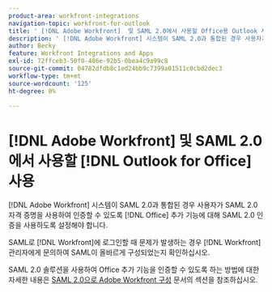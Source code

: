 ```yaml
---
product-area: workfront-integrations
navigation-topic: workfront-for-outlook
title: ' [!DNL Adobe Workfront]  및 SAML 2.0에서 사용할 Office용 Outlook 사용'
description: ' [!DNL Adobe Workfront] 시스템이 SAML 2.0과 통합된 경우 사용자가 SAML 2.0 자격 증명을 사용하여 인증할 수 있도록 Office 추가 기능에 대해 SAML 2.0 인증을 사용하도록 설정해야 합니다.'
author: Becky
feature: Workfront Integrations and Apps
exl-id: 72ffceb3-50f0-486e-92b5-0bea4c9a99c8
source-git-commit: 04782dfdb8c1ed24bb9c7399a01511c0cbd2dec3
workflow-type: tm+mt
source-wordcount: '125'
ht-degree: 0%

---
```


# [!DNL Adobe Workfront] 및 SAML 2.0에서 사용할 [!DNL Outlook for Office] 사용

[!DNL Adobe Workfront] 시스템이 SAML 2.0과 통합된 경우 사용자가 SAML 2.0 자격 증명을 사용하여 인증할 수 있도록 [!DNL Office] 추가 기능에 대해 SAML 2.0 인증을 사용하도록 설정해야 합니다.

SAML로 [!DNL Workfront]에 로그인할 때 문제가 발생하는 경우 [!DNL Workfront] 관리자에게 문의하여 SAML이 올바르게 구성되었는지 확인하십시오.

SAML 2.0 솔루션을 사용하여 Office 추가 기능을 인증할 수 있도록 하는 방법에 대한 자세한 내용은 [SAML 2.0으로 Adobe Workfront 구성](../../administration-and-setup/add-users/single-sign-on/configure-workfront-saml-2.md) 문서의 섹션을 참조하십시오.

